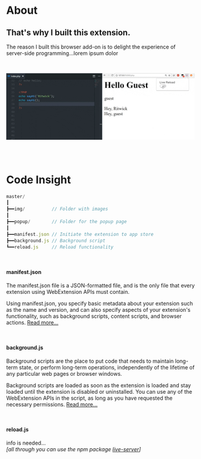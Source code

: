 # About

## That's why I built this extension.
The reason I built this browser add-on is to delight the experience of server-side programming...lorem ipsum dolor

<br>

![Illustration GIF-image](./../img/screenshots/live-server-web-extension.gif)

<br><br>

# Code Insight
```js
master/
┃
┣━━img/          // Folder with images
┃
┣━━popup/        // Folder for the popup page
┃
┣━━manifest.json // Initiate the extension to app store
┣━━background.js // Background script
┗━━reload.js     // Reload functionality
```
<br>

#### manifest.json
The manifest.json file is a JSON-formatted file, and is the only file that every extension using WebExtension APIs must contain.

Using manifest.json, you specify basic metadata about your extension such as the name and version, and can also specify aspects of your extension's functionality, such as background scripts, content scripts, and browser actions.
[Read more...](https://developer.mozilla.org/en-US/Add-ons/WebExtensions/manifest.json)

<br>

#### background.js
Background scripts are the place to put code that needs to maintain long-term state, or perform long-term operations, independently of the lifetime of any particular web pages or browser windows.

Background scripts are loaded as soon as the extension is loaded and stay loaded until the extension is disabled or uninstalled. You can use any of the WebExtension APIs in the script, as long as you have requested the necessary permissions.
[Read more...](https://developer.mozilla.org/en-US/Add-ons/WebExtensions/manifest.json/background)

<br>

#### reload.js
info is needed...  
*[all through you can use the npm package [live-server](https://www.npmjs.com/package/live-server)]*
